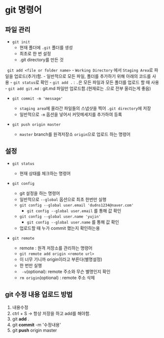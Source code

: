 # git 명령어

## 파일 관리

- `git init`
    - 현재 폴더에 `.git` 폴더를 생성
    - 최초로 한 번 설정
    - .git directory를 만든 것

` git add <file or folder name>` 
     - `Working Directory` 에서 `Staging Area`로 파일을 업로드(추가)함.
     - 일반적으로 모든 파일, 폴더를 추가하기 위해 아래의 코드를 사용
     - `git status`로 확인
     - `git add .` : `.`은 모든 파일과 모든 폴더를 업로드 할 때 사용
     - `git add git.md` : git.md 파일만 업로드함.(현재로는 .으로 전부 올리는게 좋음)

- `git commit -m 'message'`
    - `staging area`에 올라간 파일들의 스냅샷을 찍어 `.git directory`에 저장
    - 일반적으로 `-m` 옵션을 넣어서 커밋메세지를 추가하여 등록

- `git push origin master`
    - `master` branch를 원격저장소 `origin`으로 업로드 하는 명령어

## 설정
- `git status`
    - 현재 상태를 체크하는 명령어

- `git config`
    - git 설정을 하는 명령어
    - 일반적으로 `--global` 옵션으로 최초 한번만 실행
    - `git config --global user.email 'dudns1234@naver.com'`
        - `git config --global user.email` 를 통해 값 확인
    - `git config --global user.name 'yujin'`
        - `git config --global user.name` 를 통해 값 확인
    - 업로드할 때 누가 commit 했는지 확인하는용

- `git remote`
    - remote : 원격 저장소를 관리하는 명령어
    - `git remote add origin <remote url>`
    - <remote url>이 너무 기니까 origin이라고 부른다(별명설정)
    - 한 번만 실행
    - ` -v`(optional): remote 주소와 무슨 별명인지 확인
    - `rm origin`(optional) : remote 주소 삭제



## git 수정 내용 업로드 방법
1. 내용수정
2. ctrl + S -> 항상 저장을 하고 add를 해야함.
3. git **add** .
4. git **commit** -m '수정내용'
5. git **push** origin master